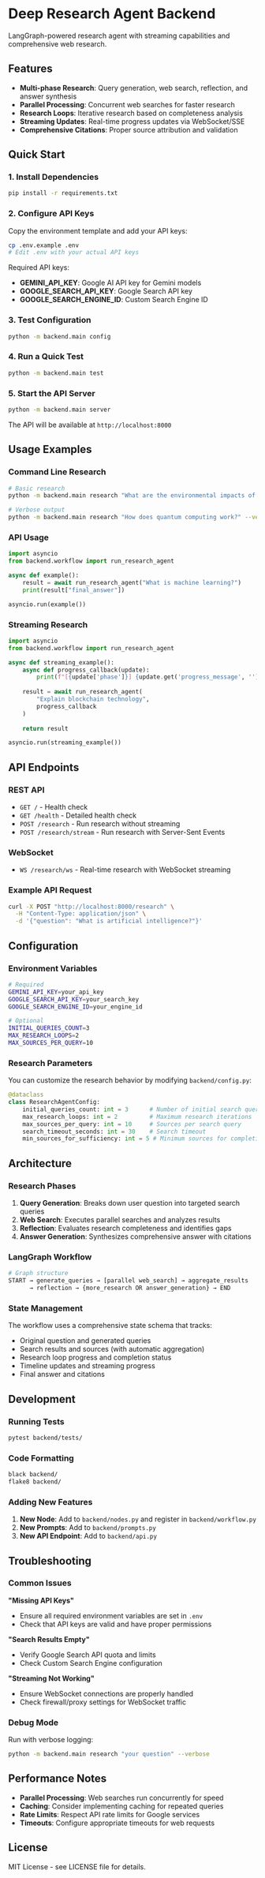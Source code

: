 # Deep Research Agent Backend

LangGraph-powered research agent with streaming capabilities and comprehensive web research.

## Features

- **Multi-phase Research**: Query generation, web search, reflection, and answer synthesis
- **Parallel Processing**: Concurrent web searches for faster research
- **Research Loops**: Iterative research based on completeness analysis
- **Streaming Updates**: Real-time progress updates via WebSocket/SSE
- **Comprehensive Citations**: Proper source attribution and validation

## Quick Start

### 1. Install Dependencies

```bash
pip install -r requirements.txt
```

### 2. Configure API Keys

Copy the environment template and add your API keys:

```bash
cp .env.example .env
# Edit .env with your actual API keys
```

Required API keys:
- **GEMINI_API_KEY**: Google AI API key for Gemini models
- **GOOGLE_SEARCH_API_KEY**: Google Search API key
- **GOOGLE_SEARCH_ENGINE_ID**: Custom Search Engine ID

### 3. Test Configuration

```bash
python -m backend.main config
```

### 4. Run a Quick Test

```bash
python -m backend.main test
```

### 5. Start the API Server

```bash
python -m backend.main server
```

The API will be available at `http://localhost:8000`

## Usage Examples

### Command Line Research

```bash
# Basic research
python -m backend.main research "What are the environmental impacts of electric vehicles?"

# Verbose output
python -m backend.main research "How does quantum computing work?" --verbose
```

### API Usage

```python
import asyncio
from backend.workflow import run_research_agent

async def example():
    result = await run_research_agent("What is machine learning?")
    print(result["final_answer"])

asyncio.run(example())
```

### Streaming Research

```python
import asyncio
from backend.workflow import run_research_agent

async def streaming_example():
    async def progress_callback(update):
        print(f"[{update['phase']}] {update.get('progress_message', '')}")
    
    result = await run_research_agent(
        "Explain blockchain technology", 
        progress_callback
    )
    
    return result

asyncio.run(streaming_example())
```

## API Endpoints

### REST API

- `GET /` - Health check
- `GET /health` - Detailed health check
- `POST /research` - Run research without streaming
- `POST /research/stream` - Run research with Server-Sent Events

### WebSocket

- `WS /research/ws` - Real-time research with WebSocket streaming

### Example API Request

```bash
curl -X POST "http://localhost:8000/research" \
  -H "Content-Type: application/json" \
  -d '{"question": "What is artificial intelligence?"}'
```

## Configuration

### Environment Variables

```bash
# Required
GEMINI_API_KEY=your_api_key
GOOGLE_SEARCH_API_KEY=your_search_key  
GOOGLE_SEARCH_ENGINE_ID=your_engine_id

# Optional
INITIAL_QUERIES_COUNT=3
MAX_RESEARCH_LOOPS=2
MAX_SOURCES_PER_QUERY=10
```

### Research Parameters

You can customize the research behavior by modifying `backend/config.py`:

```python
@dataclass
class ResearchAgentConfig:
    initial_queries_count: int = 3      # Number of initial search queries
    max_research_loops: int = 2         # Maximum research iterations
    max_sources_per_query: int = 10     # Sources per search query
    search_timeout_seconds: int = 30    # Search timeout
    min_sources_for_sufficiency: int = 5 # Minimum sources for completion
```

## Architecture

### Research Phases

1. **Query Generation**: Breaks down user question into targeted search queries
2. **Web Search**: Executes parallel searches and analyzes results  
3. **Reflection**: Evaluates research completeness and identifies gaps
4. **Answer Generation**: Synthesizes comprehensive answer with citations

### LangGraph Workflow

```python
# Graph structure
START → generate_queries → [parallel web_search] → aggregate_results 
      → reflection → {more_research OR answer_generation} → END
```

### State Management

The workflow uses a comprehensive state schema that tracks:
- Original question and generated queries
- Search results and sources (with automatic aggregation)
- Research loop progress and completion status
- Timeline updates and streaming progress
- Final answer and citations

## Development

### Running Tests

```bash
pytest backend/tests/
```

### Code Formatting

```bash
black backend/
flake8 backend/
```

### Adding New Features

1. **New Node**: Add to `backend/nodes.py` and register in `backend/workflow.py`
2. **New Prompts**: Add to `backend/prompts.py`
3. **New API Endpoint**: Add to `backend/api.py`

## Troubleshooting

### Common Issues

**"Missing API Keys"**
- Ensure all required environment variables are set in `.env`
- Check that API keys are valid and have proper permissions

**"Search Results Empty"**  
- Verify Google Search API quota and limits
- Check Custom Search Engine configuration

**"Streaming Not Working"**
- Ensure WebSocket connections are properly handled
- Check firewall/proxy settings for WebSocket traffic

### Debug Mode

Run with verbose logging:

```bash
python -m backend.main research "your question" --verbose
```

## Performance Notes

- **Parallel Processing**: Web searches run concurrently for speed
- **Caching**: Consider implementing caching for repeated queries
- **Rate Limits**: Respect API rate limits for Google services
- **Timeouts**: Configure appropriate timeouts for web requests

## License

MIT License - see LICENSE file for details.
```